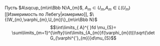 Пусть $A\sqcup_{m\in\Bbb N}A_{m}$, $A_{m}\subset U_{m}$,$A_{m}\in L(U_{m})$ [[Измеримость по Лебегу|измеримо]], $\{(W_{m},\varphi_{m},U_{m})\}_{m\in\Bbb N}$
$$\int\limits_{  A}^{ }fd \mu_{S}= \sum\limits_{m=1}^{\infty}\int\limits_{A_{m}}f(\varphi_{m}(t))\sqrt{\det G_{\varphi^{'}_{m}}}d\mu_{S}$$